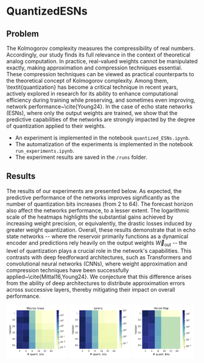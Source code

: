 # QuantizedESNs

## Problem

The Kolmogorov complexity measures the compressibility of real numbers. Accordingly, our study finds its full relevance in the context of theoretical analog computation. In practice, real-valued weights cannot be manipulated exactly, making approximation and compression techniques essential. These compression techniques can be viewed as practical counterparts to the theoretical concept of Kolmogorov complexity. Among them, \textit{quantization} has become a critical technique in recent years, actively explored in research for its ability to enhance computational efficiency during training while preserving, and sometimes even improving, network performance~\cite{Young24}. In the case of echo state networks (ESNs), where only the output weights are trained, we show that the predictive capabilities of the networks are strongly impacted by the degree of quantization applied to their weights.

- An experiment is implemented in the notebook `quantized_ESNs.ipynb`.
- The automatization of the experiments is implemented in the notebook `run_experiments.ipynb`.
- The experiment results are saved in the `/runs` folder.

## Results

The results of our experiments are presented below. As expected, the predictive performance of the networks improves significantly as the number of quantization bits increases (from $2$ to $64$). The forecast horizon also affect the networks performance, to a lesser extent. The logarithmic scale of the heatmaps highlights the substantial gains achieved by increasing weight precision, or equivalently, the drastic losses induced by greater weight quantization. Overall, these results demonstrate that in echo state networks -- where the reservoir primarily functions as a dynamical encoder and predictions rely heavily on the output weights $\vec{W}_{\text{out}}$ -- the level of quantization plays a crucial role in the network's capabilities. This contrasts with deep feedforward architectures, such as Transformers and convolutional neural networks (CNNs), where weight approximation and compression techniques have been successfully applied~\cite{Mittal16,Young24}. We conjecture that this difference arises from the ability of deep architectures to distribute approximation errors across successive layers, thereby mitigating their impact on overall performance.

<p float="center">
  <img src="https://github.com/JeremCab/QuantizedESNs/blob/main/fig_mackeyglass_all_heatmap.png" width="32%" />
  <img src="https://github.com/JeremCab/QuantizedESNs/blob/main/fig_lorenz_all_heatmap.png" width="32%" /> 
  <img src="https://github.com/JeremCab/QuantizedESNs/blob/main/fig_henonmap_all_heatmap.png" width="32%" />
</p>
